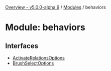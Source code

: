 [Overview - v5.0.0-alpha.9](../README.en.md) / [Modules](../modules.en.md) / behaviors

# Module: behaviors

## Interfaces

- [ActivateRelationsOptions](../interfaces/behaviors-ActivateRelationsOptions.en.md)
- [BrushSelectOptions](../interfaces/behaviors-BrushSelectOptions.en.md)
